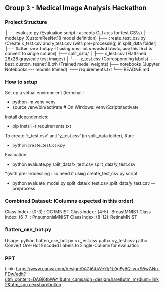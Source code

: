 ## Group 3 - Medical Image Analysis Hackathon

### Project Structure

├── evaluate.py (Evaluation script : accepts CLI args for test CSVs) 
├── model.py  (CustomResNet18 model definition)
├── create_test_csv.py   (Create x_test.csv and y_test.csv (with pre-processing) in split_data folder)
├── flatten_one_hot.py  (If using one-hot encoded labels, use this first to convert to single column) 
├── split_data/ 
│ ├── x_test.csv  (Flattened 28x28 grayscale test images) 
│ └── y_test.csv  (Corresponding labels) 
├── best_custom_resnet18.pth (Trained model weights)
├── notebooks (Jupyter Notebooks --- models trained)
├── requirements.txt 
└── README.md

### How to setup

Set up a virtual environment (terminal): 
-    python -m venv venv
-   source venv/bin/activate  # On Windows: venv\Scripts\activate

Install dependencies:
-    pip install -r requirements.txt

To create 'x_test.csv' and 'y_test.csv' (in split_data folder), Run:
-    python create_test_csv.py

Evaluation: 
-    python evaluate.py split_data/x_test.csv split_data/y_test.csv

*(with pre-processing : no need if using create_test_csv.py script)
-    python evaluate_model.py split_data/x_test.csv split_data/y_test.csv --preprocess

### Combined Dataset: (Columns expected in this order)
Class Index : (0-3) : OCTMNIST
Class Index : (4-5) : BreastMNIST
Class Index: (6-7) : PneumoniaMNIST
Class Index: (8-12): RetinaMNIST

### flatten_one_hot.py
Usage: python flatten_one_hot.py <x_test.csv path> <y_test.csv path>
Convert One-Hot Encoded Labels to Single-Column for evaluation

### PPT
Link: https://www.canva.com/design/DAGj6tbWeYI/PL9gFy6Q-vuxS6wGNn-FDw/edit?utm_content=DAGj6tbWeYI&utm_campaign=designshare&utm_medium=link2&utm_source=sharebutton

